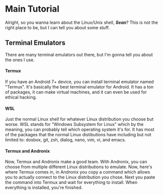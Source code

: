 # Main Tutorial

Alright, so you wanna learn about the Linux/Unix shell, ***Sean***? This is not the right place to be, but I can tell you about some stuff.

## Terminal Emulators

There are many terminal emulators out there, but I'm gonna tell you about the ones I use.

#### Termux

If you have an Android 7+ device, you can install terminal emulator named "Termux".
It's basically the best terminal emulator for Android. It has a ton of packages, it can make virtual machines, and it can even be used for ethical hacking.

#### WSL

Just the normal Linux shell for whatever Linux distribution you choose but worse. WSL stands for "Windows Subsystem for Linux" which by the meaning, you can probably tell which operating system it's for. It has most of the packages that the normal Linux distibutions have including but not limited to: dosbox, git, zsh, dialog, nano, vim, vi, and emacs.

#### Termux and Andronix

Now, Termux and Andronix make a good team. With Andronix, you can choose from multiple different Linux distributions to emulate. Now, here's where Termux comes in, in Andronix you copy a command which allows you to actually connect to the Linux distribution you chose. Next you paste the command into Termux and wait for everything to install. When everything is installed, you're finished.
